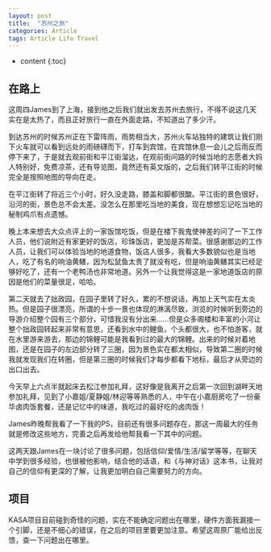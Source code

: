 ```yaml
---
layout: post
title:  "苏州之旅"
categories: Article
tags: Article Life Travel
---
```


* content
{:toc}

## 在路上

这周四James到了上海，接到他之后我们就出发去苏州去旅行，不得不说这几天实在是太热了，而且正好旅行一直在外面走路，不知道出了多少汗。

到达苏州的时候苏州正在下雷阵雨，雨势相当大，苏州火车站独特的建筑让我们刚下火车就可以看到远处的雨磅礴而下，打车到宾馆，在宾馆休息一会儿之后雨反而停下来了，于是就去观前街和平江街溜达，在观前街问路的时候当地的志愿者大妈人特别好，免费凉茶，还有导览图，竟然还有英文版的，之后我们转平江街的时候完全是按照地图的导向在走。

在平江街转了将近三个小时，好久没走路，膝盖和脚都很酸。平江街的景色很好，沿河的街，景色总不会太差。没怎么在那里吃当地的美食，现在想想忘记吃当地的秘制鸡爪有点遗憾。

晚上本来想去大众点评上的一家饭馆吃饭，但是在楼下我鬼使神差的问了一下工作人员，他们说附近有家更好的饭店，珍珠饭店，更加是苏帮菜。很感谢那边的工作人员，让我们可以体验当地的地道食物，饭店人很多，我看大多数貌似也是当地人，吃了有名的响油黄鳝，因为松鼠鱼太贵了就没有吃，但是响油黄鳝其实已经足够好吃了，还有一个老鸭汤也非常地道。另外一个让我觉得这是一家地道饭店的原因是他们的菜量很足，哈哈。

第二天就去了拙政园，在园子里转了好久，累的不想说话，再加上天气实在太炎热。但是园子很漂亮，所谓的十步一景也体现的淋漓尽致，浏览的时候听到旁边的导游介绍整个园有三个部分，可惜我没有分出来……但是众多阁楼和丰富的小河让整个拙政园转起来非常有意思，还看到水中的鲤鱼，个头都很大，也不怕游客，就在水里游来游去，那边的锦鲤可能是我看到过的最大的锦鲤。出来的时候对着地图，还是在园子的左边部分转了三圈，因为景色实在都太相似，导致第二圈的时候我就发现我们在转圈，但是第三圈的时候我们才每步都看下地标，最后才从旁边的出口出去。

今天早上六点半就起床去松江参加礼拜，这好像是我离开之后第一次回到湖畔天地参加礼拜，见到了小嘉姐/夏静姐/林迎等等熟悉的人，中午在小嘉厨房吃了一份豪华卤肉饭套餐，还是记忆中的味道，我吃过的最好吃的卤肉饭！

James昨晚帮我看了一下我的PS，目前还有很多问题存在，那这一周最大的任务就是修改这些地方，完善之后再发给他帮我看一下其中的问题。



这两天跟James在一块讨论了很多问题，包括信仰/爱情/生活/留学等等，在聊天中学到很多经验，也很被他影响，结合他的话语，和《与神对话》这本书，让我对自己的信仰有更深的了解，让我更加明白自己需要努力的方向。



## 项目

KASA项目目前碰到奇怪的问题，实在不能确定问题出在哪里，硬件方面我漏接一个引脚，还是不细心的错误，在之后的项目里要更加注意。希望这周原厂能给出反馈，查一下问题出在哪里。

















